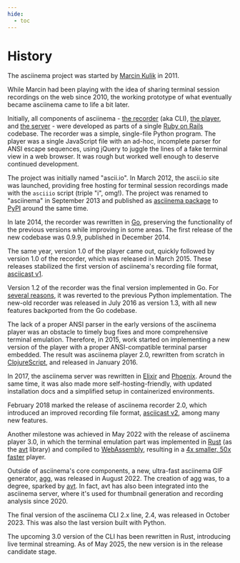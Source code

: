 ```yaml
---
hide:
  - toc
---
```


# History

The asciinema project was started by [Marcin Kulik](https://hachyderm.io/@ku1ik)
in 2011.

While Marcin had been playing with the idea of sharing terminal session
recordings on the web since 2010, the working prototype of what eventually
became asciinema came to life a bit later.

Initially, all components of asciinema - [the recorder](manual/cli/index.md)
(aka CLI), [the player](manual/player/index.md), and [the
server](manual/server/index.md) - were developed as parts of a single [Ruby on
Rails](https://rubyonrails.org/) codebase. The recorder was a simple,
single-file Python program. The player was a single JavaScript file with an
ad-hoc, incomplete parser for ANSI escape sequences, using jQuery to juggle the
lines of a fake terminal view in a web browser. It was rough but worked well
enough to deserve continued development.

The project was initially named "ascii.io". In March 2012, the ascii.io site was
launched, providing free hosting for terminal session recordings made with the
`asciiio` script (triple "i", omg!). The project was renamed to "asciinema" in
September 2013 and published as [asciinema
package](https://pypi.org/project/asciinema/) to [PyPI](https://pypi.org) around
the same time.

In late 2014, the recorder was rewritten in [Go](https://go.dev/), preserving
the functionality of the previous versions while improving in some areas. The
first release of the new codebase was 0.9.9, published in December 2014.

The same year, version 1.0 of the player came out, quickly followed by version
1.0 of the recorder, which was released in March 2015. These releases stabilized
the first version of asciinema's recording file format, [asciicast
v1](manual/asciicast/v1.md).

Version 1.2 of the recorder was the final version implemented in Go. For
[several
reasons](https://blog.asciinema.org/post/and-now-for-something-completely-different/),
it was reverted to the previous Python implementation. The new-old recorder was
released in July 2016 as version 1.3, with all new features backported from the
Go codebase.

The lack of a proper ANSI parser in the early versions of the asciinema player
was an obstacle to timely bug fixes and more comprehensive terminal emulation.
Therefore, in 2015, work started on implementing a new version of the player
with a proper ANSI-compatible terminal parser embedded. The result was asciinema
player 2.0, rewritten from scratch in
[ClojureScript](https://clojurescript.org/), and released in January 2016.

In 2017, the asciinema server was rewritten in
[Elixir](https://elixir-lang.org/) and
[Phoenix](https://www.phoenixframework.org/). Around the same time, it was also
made more self-hosting-friendly, with updated installation docs and a simplified
setup in containerized environments.

February 2018 marked the release of asciinema recorder 2.0, which introduced an
improved recording file format, [asciicast v2](manual/asciicast/v2.md), among
many new features.

Another milestone was achieved in May 2022 with the release of asciinema player
3.0, in which the terminal emulation part was implemented in
[Rust](https://www.rust-lang.org/) (as the
[avt](https://github.com/asciinema/avt) library) and compiled to
[WebAssembly](https://webassembly.org/), resulting in a [4x smaller, 50x
faster](https://blog.asciinema.org/post/smaller-faster/) player.

Outside of asciinema's core components, a new, ultra-fast asciinema GIF
generator, [agg](manual/agg/index.md), was released in August 2022. The creation
of agg was, to a degree, sparked by [avt](https://github.com/asciinema/avt). In
fact, avt has also been integrated into the asciinema server, where it's used
for thumbnail generation and recording analysis since 2020.

The final version of the asciinema CLI 2.x line, 2.4, was released in October
2023. This was also the last version built with Python.

The upcoming 3.0 version of the CLI has been rewritten in Rust, introducing live
terminal streaming. As of May 2025, the new version is in the release candidate
stage.
